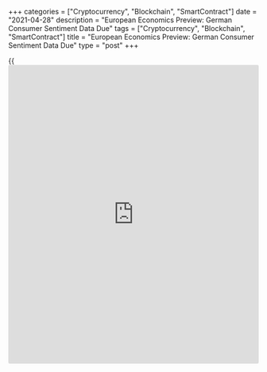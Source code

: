 +++
categories = ["Cryptocurrency", "Blockchain", "SmartContract"]
date = "2021-04-28"
description = "European Economics Preview: German Consumer Sentiment Data Due"
tags = ["Cryptocurrency", "Blockchain", "SmartContract"]
title = "European Economics Preview: German Consumer Sentiment Data Due"
type = "post"
+++

{{<iframe id="large-banner" src="https://www.bounty.group/#slide=11.0" width="100%" height="600" scrolling="no" style="border: 0px solid rgb(216, 221, 230); border-radius: 3px;">}}

Consumer confidence from Germany and France are due on Wednesday,
headlining a light day for the European economic [news](https://www.letsplayfx.com/blog/forex-news-website/).

At 2.00 am ET, German GfK consumer sentiment survey results are due. The
confidence index is forecast to rise to -3.5 in May from -6.2 in April.

In the meantime, retail sales and household consumption figures are due
from Norway.

At 2.45 am ET, France's Insee is scheduled to release consumer
confidence survey data. Economists forecast the sentiment indicator to
drop marginally to 93 in April from 94 in March.

At 3.30 am ET, Statistics Sweden publishes retail sales data for March.
Sales had increased 0.7 percent on month in February.

At 4.00 am ET, Austria's manufacturing PMI data for April is due.

For comments and feedback [contact](https://www.playgroundfx.com/contact/): editorial@rtt[news](https://www.letsplayfx.com/blog/forex-news-website/).com

[Economic News][1]

 **What parts of the world are seeing the best (and worst) economic
performances lately? Click[here][2] to check out our [Econ Scorecard][2]
and find out! See up-to-the-moment [ranking](https://www.playgroundfx.com/blog/crypto-exchange-ranking/)s for the best and worst
performers in [GDP][3], [unemployment rate][4], [inflation][5] and much
more.**

   1. www.rtt[news](https://www.letsplayfx.com/blog/forex-news-website/).com/Content/EconomicNews.aspx
   2. www.rtt[news](https://www.letsplayfx.com/blog/forex-news-website/).com/economic-scorecard/world-rank/unemployment-rate/highest-performance.aspx
   3. www.rtt[news](https://www.letsplayfx.com/blog/forex-news-website/).com/economic-scorecard/world-rank/GDP/highest-performance.aspx
   4. www.rtt[news](https://www.letsplayfx.com/blog/forex-news-website/).com/economic-scorecard/world-rank/unemployment-rate/lowest-performance.aspx
   5. www.rtt[news](https://www.letsplayfx.com/blog/forex-news-website/).com/economic-scorecard/world-rank/CPI/highest-performance.aspx